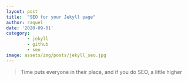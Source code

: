 ```yaml
---
layout: post
title:  "SEO for your Jekyll page"
author: raquel
date: '2020-09-01'
category: 
        - jekyll
        - github
        - seo
image: assets/img/posts/jekyll_seo.jpg
---
```


<blockquote>
Time puts everyone in their place, and if you do SEO, a little higher
</blockquote>